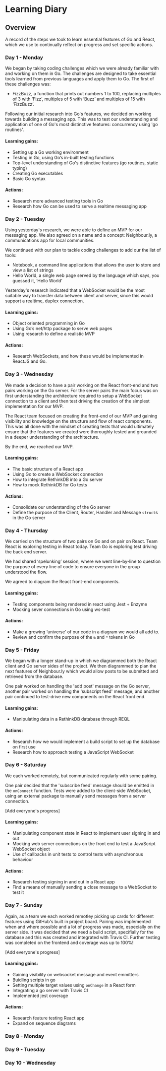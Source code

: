 # Learning Diary

## Overview

A record of the steps we took to learn essential features of Go and React, which we use to continually reflect on progress and set specific actions.


### Day 1 - Monday
We began by taking coding challenges which we were already familiar with and working on them in Go. The challenges are designed to take essential tools learned from previous languages and apply them to Go. The first of these challenges was:
* FizzBuzz, a function that prints out numbers 1 to 100, replacing multiples of 3 with ‘Fizz’, multiples of 5 with ‘Buzz’ and multiples of 15 with ‘FizzBuzz’.

Following our initial research into Go's features, we decided on working towards building a messaging app. This was to test our understanding and application of one of Go's most distinctive features: concurrency using 'go routines'.

#### Learning gains:
* Setting up a Go working environment
* Testing in Go, using Go’s in-built testing functions
* Top-level understanding of Go's distinctive features (go routines, static typing)
* Creating Go executables
* Basic Go syntax

#### Actions:
* Research more advanced testing tools in Go
* Research how Go can be used to serve a realtime messaging app

### Day 2 - Tuesday

Using yesterday's research, we were able to define an MVP for our messaging app. We also agreed on a name and a concept: Neighbour.ly, a communications app for local communities.

We continued with our plan to tackle coding challenges to add our the list of tools:

* Notebook, a command line applications that allows the user to store and view a list of strings
* Hello World, a single web page served by the language which says, you guessed it, ‘Hello World’

Yesterday's research indicated that a WebSocket would be the most suitable way to transfer data between client and server, since this would support a realtime, duplex connection.

#### Learning gains:
* Object oriented programming in Go
* Using Go’s net/http package to serve web pages
* Using research to define a realistic MVP

#### Actions:
* Research WebSockets, and how these would be implemented in ReactJS and Go.

### Day 3 - Wednesday

We made a decision to have a pair working on the React front-end and two pairs working on the Go server. For the server pairs the main focus was on first understanding the architecture required to setup a WebSocket connection to a client and then test driving the creation of the simplest implementation for our MVP.

The React team focused on creating the front-end of our MVP and gaining visibility and knowledge on the structure and flow of react components. This was all done with the mindset of creating tests that would ultimately ensure that the features we created were thoroughly tested and grounded in a deeper understanding of the architecture.

By the end, we reached our MVP.

#### Learning gains:
* The basic structure of a React app
* Using Go to create a WebSocket connection
* How to integrate RethinkDB into a Go server
* How to mock RethinkDB for Go tests

#### Actions:
* Consolidate our understanding of the Go server
* Define the purpose of the Client, Router, Handler and Message `struct`s in the Go server


### Day 4 - Thursday

We carried on the structure of two pairs on Go and on pair on React. Team React is exploring testing in React today. Team Go is exploring test driving the back end server.

We had shared ‘spelunking’ session, where we went line-by-line to question the purpose of every line of code to ensure everyone in the group understood the flow.

We agreed to diagram the React front-end components.

#### Learning gains:
* Testing components being rendered in react using Jest + Enzyme
* Mocking sever connections in Go using ws-test

#### Actions:
* Make a growing ‘universe’ of our code in a diagram we would all add to.
* Review and confirm the purpose of the `&` and `*` tokens in Go

### Day 5 - Friday

We began with a longer stand-up in which we diagrammed both the React client and Go server sides of the project. We then diagrammed to plan the next features of Neighbour.ly which would allow posts to be submitted and retrieved from the database.

One pair worked on handling the 'add post' message on the Go server, another pair worked on handling the 'subscript feed' message, and another pair continued to test-drive new components on the React front end.

#### Learning gains:
* Manipulating data in a RethinkDB database through REQL

#### Actions:
* Research how we would implement a build script to set up the database on first use
* Research how to approach testing a JavaScript WebSocket

### Day 6 - Saturday

We each worked remotely, but communicated regularly with some pairing.

One pair decided that the 'subscribe feed' message should be emitted in the `onConnect` function. Tests were added to the client-side WebSocket, using an external package to manually send messages from a server connection.

[Add everyone's progress]

#### Learning gains:
* Manipulating component state in React to implement user signing in and out
* Mocking web server connections on the front end to test a JavaScript WebSocket object
* Use of callbacks in unit tests to control tests with asynchronous behaviour

#### Actions:
* Research testing signing in and out in a React app
* Find a means of manually sending a close message to a WebSocket to test it

### Day 7 - Sunday

Again, as a team we each worked remotley picking up cards for different features using GitHub's built in project board. Pairing was implemented when and where possible and a lot of progress was made, especially on the server side.  It was decided that we need a build script, specifially for the database and this was created and integrated with Travis CI. Further testing was completed on the frontend and coverage was up to 100%!

[Add everyone's progress]

#### Learning gains:
* Gaining visibility on websocket message and event emmitters
* Buidling scripts in go
* Setting multiple target values using `onChange` in a React form
* Integrating a go server with Travis CI
* Implemented jest coverage

#### Actions:
* Research feature testing React app
* Expand on sequence diagrams

### Day 8 - Monday

### Day 9 - Tuesday

### Day 10 - Wednesday
